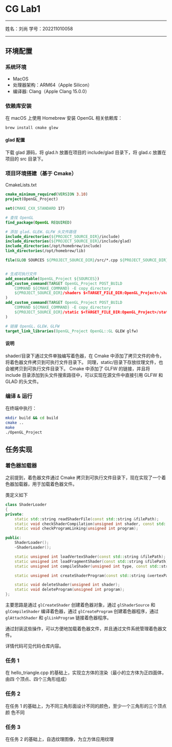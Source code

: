 # CG Lab1

---

姓名：刘尚
学号：202211010058

---

## 环境配置

### 系统环境

- MacOS
- 处理器架构：ARM64（Apple Silicon）
- 编译器: Clang（Apple Clang 15.0.0）

### 依赖库安装

在 macOS 上使用 Homebrew 安装 OpenGL 相关依赖库：

```bash
brew install cmake glew
```

#### glad 配置

下载 glad 源码，将 glad.h 放置在项目的 include/glad 目录下，将 glad.c 放置在项目的 src 目录下。

### 项目环境搭建（基于 Cmake）

CmakeLists.txt

```cmake
cmake_minimum_required(VERSION 3.10)
project(OpenGL_Project)

set(CMAKE_CXX_STANDARD 17)

# 查找 OpenGL
find_package(OpenGL REQUIRED)

# 添加 glad、GLEW、GLFW 头文件路径
include_directories(${PROJECT_SOURCE_DIR}/include)
include_directories(${PROJECT_SOURCE_DIR}/include/glad)
include_directories(/opt/homebrew/include)
link_directories(/opt/homebrew/lib)

file(GLOB SOURCES ${PROJECT_SOURCE_DIR}/src/*.cpp ${PROJECT_SOURCE_DIR}/src/glad.c)


# 生成可执行文件
add_executable(OpenGL_Project ${SOURCES})
add_custom_command(TARGET OpenGL_Project POST_BUILD
    COMMAND ${CMAKE_COMMAND} -E copy_directory
    ${PROJECT_SOURCE_DIR}/shaders $<TARGET_FILE_DIR:OpenGL_Project>/shaders
)
add_custom_command(TARGET OpenGL_Project POST_BUILD
    COMMAND ${CMAKE_COMMAND} -E copy_directory
    ${PROJECT_SOURCE_DIR}/static $<TARGET_FILE_DIR:OpenGL_Project>/static
)

# 链接 OpenGL、GLEW、GLFW
target_link_libraries(OpenGL_Project OpenGL::GL GLEW glfw)
```

#### 说明

shader/目录下通过文件单独编写着色器，在 Cmake 中添加了拷贝文件的命令，将着色器文件拷贝到可执行文件目录下。
同理，static/目录下存放纹理文件，也会被拷贝到可执行文件目录下。
Cmake 中添加了 GLFW 的链接，并且将 include 目录添加到头文件搜索路径中，可以实现在源文件中直接引用 GLFW 和 GLAD 的头文件。

### 编译 & 运行

在终端中执行：

```bash
mkdir build && cd build
cmake ..
make
./OpenGL_Project
```

## 任务实现

### 着色器加载器

之前提到，着色器文件通过 Cmake 拷贝到可执行文件目录下，现在实现了一个着色器加载器，用于加载着色器文件。

类定义如下

```cpp
class ShaderLoader
{
private:
    static std::string readShaderFile(const std::string &filePath);
    static void checkShaderCompilation(unsigned int shader, const std::string &type);
    static void checkProgramLinking(unsigned int program);

public:
    ShaderLoader();
    ~ShaderLoader();

    static unsigned int loadVertexShader(const std::string &filePath);
    static unsigned int loadFragmentShader(const std::string &filePath);
    static unsigned int compileShader(unsigned int type, const std::string &source);

    static unsigned int createShaderProgram(const std::string &vertexPath, const std::string &fragmentPath);

    static void deleteShader(unsigned int shader);
    static void deleteProgram(unsigned int program);
};
```

主要思路是通过 `glCreateShader` 创建着色器对象，通过 `glShaderSource` 和 `glCompileShader` 编译着色器，通过 `glCreateProgram` 创建着色器程序，通过 `glAttachShader` 和 `glLinkProgram` 链接着色器程序。

通过封装这些操作，可以方便地加载着色器文件，并且通过文件系统管理着色器文件。

详情代码可见代码仓库内容。

### 任务 1

在 hello_triangle.cpp 的基础上，实现立方体的渲染（最小的立方体为正四面体，由四
个顶点、四个三角形组成）

### 任务 2

在任务 1 的基础上，为不同三角形面设计不同的颜色，至少一个三角形的三个顶点颜
色不同

### 任务 3

在任务 2 的基础上，自选纹理图像，为立方体应用纹理
